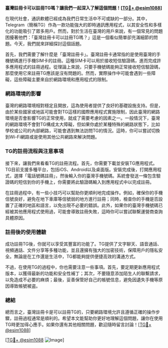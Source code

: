 **臺灣註冊卡可以註冊TG嗎？讓我們一起深入了解這個問題！[[TG💪+ @esim1088](https://t.me/s/esim1088)]**

在現代社會，通訊軟體已經成為我們日常生活中不可或缺的一部分。其中，Telegram（簡稱TG）作為一款功能強大的即時通訊應用程式，以其安全性和多樣化的功能吸引了眾多用戶。然而，對於生活在臺灣的用戶來說，有一個常見的問題困擾著他們：「臺灣註冊卡可以註冊TG嗎？」這是一個看似簡單卻充滿細節的問題。今天，我們就來詳細探討這個話題。

首先，我們需要了解什麼是「臺灣註冊卡」。臺灣註冊卡通常指的是使用臺灣的手機號碼進行手機SIM卡的註冊。這種SIM卡可以用於接收短信驗證碼，進而完成許多應用程式的註冊過程。從理論上來說，只要手機號碼能夠正常接收短信驗證碼，那麼使用它來註冊TG應該是沒有問題的。然而，實際操作中可能會遇到一些障礙，這些障礙主要來自於網路環境和應用程式的限制。

### 網路環境的影響

臺灣的網路環境相對穩定且開放，這為使用者提供了良好的基礎設施支持。但是，由於某些國家或地區可能會對TG這樣的國際應用程式實施限制，因此臺灣的網路環境是否會影響TG的正常使用，就成了需要考慮的因素之一。一般情況下，臺灣的網路環境不會對TG構成太大障礙，但如果你處於某種特殊的網路狀態下，比如學校或公司的內部網路，可能會遇到無法訪問TG的情況。這時，你可以嘗試切換到Wi-Fi網路或是使用其他公共網路來解決問題。

### TG的註冊流程與注意事項

接下來，讓我們來看看TG的註冊流程。首先，你需要下載並安裝TG應用程式。TG目前支援多種平台，包括iOS、Android以及桌面版。安裝完成後，打開應用程式，選擇「電話號碼註冊」，然後輸入你的臺灣手機號碼。系統會發送一條包含驗證碼的短信到你的手機上，你需要將此驗證碼輸入到應用程式中以完成註冊。

在註冊過程中，有一些小技巧可以幫助你更順利地完成操作。例如，確保你的手機信號良好，避免在地下車庫等信號弱的地方進行註冊；同時，檢查你的手機是否設置了正確的地區和語言，以免出現不必要的錯誤。此外，如果你的臺灣手機號碼已經被其他應用程式使用過，可能會導致註冊失敗，這時你可以嘗試聯繫運營商查詢具體原因。

### 註冊後的使用體驗

成功註冊TG後，你就可以享受其豐富的功能了。TG提供了文字聊天、語音通話、視頻通話、文件分享等多種功能，並且還擁有強大的加密技術，保障用戶的隱私安全。無論是在工作還是生活中，TG都能夠提供便捷高效的溝通方式。

不過，在使用TG的過程中，你也需要注意一些事項。首先，要定期更新應用程式版本，以獲得最新的功能和安全性補丁；其次，不要隨意添加陌生人的聯繫請求，以免造成不必要的麻煩；最後，妥善保管好自己的帳號信息，避免因遺失手機等原因導致帳號被盗。

### 總結

總而言之，臺灣註冊卡是可以註冊TG的，只要網路環境允許且遵循正確的操作步驟，註冊過程通常是順利的。希望本文能幫助你更好地理解這個問題，讓你在使用TG時更加得心應手。如果你還有其他相關問題，歡迎隨時留言討論！[[TG💪+ @esim1088](https://t.me/s/esim1088)]

[[TG💪+ @esim1088](https://t.me/s/esim1088) ![Image](https://i.postimg.cc/4NQfJmqS/Snipaste-2025-05-13-00-14-12.png)]